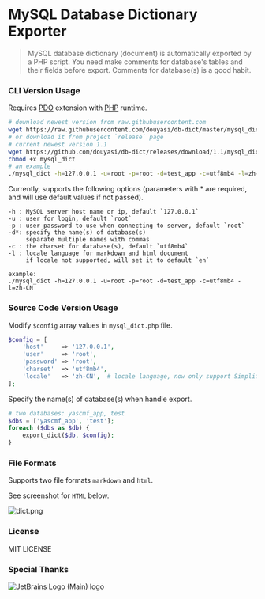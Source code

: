 # MySQL Database Dictionary Exporter

> MySQL database dictionary (document) is automatically exported by a PHP script. You need make comments for database's tables and their fields before export. Comments for database(s) is a good habit.

### CLI Version Usage

Requires [PDO](https://www.php.net/manual/en/ref.pdo-mysql.php) extension with [PHP](https://www.php.net/) runtime.

```bash
# download newest version from raw.githubusercontent.com 
wget https://raw.githubusercontent.com/douyasi/db-dict/master/mysql_dict
# or download it from project `release` page
# current newest version 1.1
wget https://github.com/douyasi/db-dict/releases/download/1.1/mysql_dict
chmod +x mysql_dict
# an example
./mysql_dict -h=127.0.0.1 -u=root -p=root -d=test_app -c=utf8mb4 -l=zh-CN
```

Currently, supports the following options (parameters with * are required, and will use default values if not passed).

```
-h : MySQL server host name or ip, default `127.0.0.1`
-u : user for login, default `root`
-p : user password to use when connecting to server, default `root`
-d*: specify the name(s) of database(s)
     separate multiple names with commas
-c : the charset for database(s), default `utf8mb4`
-l : locale language for markdown and html document
     if locale not supported, will set it to default `en`

example:
./mysql_dict -h=127.0.0.1 -u=root -p=root -d=test_app -c=utf8mb4 -l=zh-CN
```

### Source Code Version Usage

Modify `$config` array values in `mysql_dict.php` file.

```php
$config = [
    'host'     => '127.0.0.1',
    'user'     => 'root',
    'password' => 'root',
    'charset'  => 'utf8mb4',
    'locale'   => 'zh-CN',  # locale language, now only support Simplified Chinese(zh-CN) and English(en)
];
```

Specify the name(s) of database(s) when handle export.

```php
# two databases: yascmf_app, test
$dbs = ['yascmf_app', 'test'];
foreach ($dbs as $db) {
    export_dict($db, $config);
}
```

### File Formats

Supports two file formats `markdown` and `html`.

See screenshot for `HTML` below.

![dict.png](https://douyasi.com/usr/uploads/2017/06/1954673305.png)

### License

MIT LICENSE

### Special Thanks

![JetBrains Logo (Main) logo](https://resources.jetbrains.com/storage/products/company/brand/logos/jb_beam.svg)